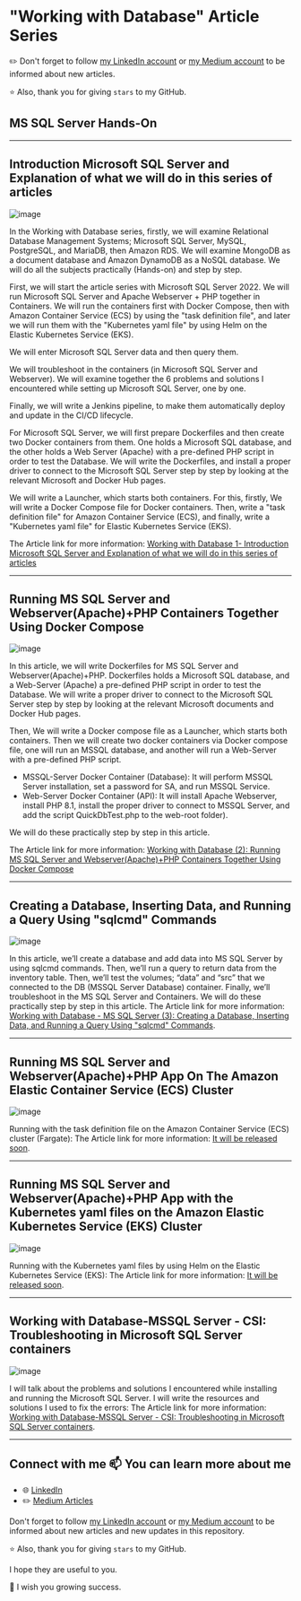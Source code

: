 # "Working with Database" Article Series

✏️ Don't forget to follow [my LinkedIn account](https://www.linkedin.com/in/cumhurakkaya/) or [my Medium account](https://cmakkaya.medium.com/) to be informed about new articles.

⭐ Also, thank you for giving `stars` to my GitHub.


## MS SQL Server Hands-On

----------------------------------------------------------------------------------------------------------------------------
## Introduction Microsoft SQL Server and Explanation of what we will do in this series of articles

![image](https://github.com/cmakkaya/mssql-server-handson/assets/110052470/6108280e-f26c-4835-b235-aae80065f7e8)

In the Working with Database series, firstly, we will examine Relational Database Management Systems; Microsoft SQL Server, MySQL, PostgreSQL, and MariaDB, then Amazon RDS. We will examine MongoDB as a document database and Amazon DynamoDB as a NoSQL database. We will do all the subjects practically (Hands-on) and step by step.

First, we will start the article series with Microsoft SQL Server 2022. We will run Microsoft SQL Server and Apache Webserver + PHP together in Containers. We will run the containers first with Docker Compose, then with Amazon Container Service (ECS) by using the "task definition file", and later we will run them with the "Kubernetes yaml file" by using Helm on the Elastic Kubernetes Service (EKS).

We will enter Microsoft SQL Server data and then query them.

We will troubleshoot in the containers (in Microsoft SQL Server and Webserver). We will examine together the 6 problems and solutions I encountered while setting up Microsoft SQL Server, one by one.

Finally, we will write a Jenkins pipeline, to make them automatically deploy and update in the CI/CD lifecycle.

For Microsoft SQL Server, we will first prepare Dockerfiles and then create two Docker containers from them. One holds a Microsoft SQL database, and the other holds a Web Server (Apache) with a pre-defined PHP script in order to test the Database. We will write the Dockerfiles, and install a proper driver to connect to the Microsoft SQL Server step by step by looking at the relevant Microsoft and Docker Hub pages.

We will write a Launcher, which starts both containers. For this, firstly, We will write a Docker Compose file for Docker containers. Then, write a "task definition file" for Amazon Container Service (ECS), and finally, write a "Kubernetes yaml file" for Elastic Kubernetes Service (EKS).

The Article link for more information: [Working with Database 1- Introduction Microsoft SQL Server and Explanation of what we will do in this series of articles](https://cmakkaya.medium.com/working-database-1-introduction-microsoft-sql-server-and-explanation-of-what-we-will-do-in-this-105bebf66a55) 

----------------------------------------------------------------------------------------------------------------------------
## Running MS SQL Server and Webserver(Apache)+PHP Containers Together Using Docker Compose

![image](https://github.com/cmakkaya/mssql-server-handson/assets/110052470/deeb21ab-8861-41d9-ba26-6f42b35b3ec8)

In this article, we will write Dockerfiles for MS SQL Server and Webserver(Apache)+PHP. Dockerfiles holds a Microsoft SQL database, and a Web-Server (Apache) a pre-defined PHP script in order to test the Database. We will write a proper driver to connect to the Microsoft SQL Server step by step by looking at the relevant Microsoft documents and Docker Hub pages.

Then, We will write a Docker compose file as a Launcher, which starts both containers. Then we will create two docker containers via Docker compose file, one will run an MSSQL database, and another will run a Web-Server with a pre-defined PHP script.
* MSSQL-Server Docker Container (Database): It will perform MSSQL Server installation, set a password for SA, and run MSSQL Service.
* Web-Server Docker Container (API): It will install Apache Webserver, install PHP 8.1, install the proper driver to connect to MSSQL Server, and add the script QuickDbTest.php to the web-root folder).

We will do these practically step by step in this article.

The Article link for more information: [Working with Database (2): Running MS SQL Server and Webserver(Apache)+PHP Containers Together Using Docker Compose](https://cmakkaya.medium.com/working-with-database-2-running-ms-sql-server-and-webserver-apache-php-containers-together-3dea9a263105) 


-----------------------------------------------------------------------------------------------------------------------------
## Creating a Database, Inserting Data, and Running a Query Using "sqlcmd" Commands

![image](https://github.com/user-attachments/assets/e8c859b2-4070-4554-b04a-afb1e12fc5e2)

In this article, we’ll create a database and add data into MS SQL Server by using sqlcmd commands. Then, we’ll run a query to return data from the inventory table. Then, we’ll test the volumes; “data” and “src” that we connected to the DB (MSSQL Server Database) container. Finally, we’ll troubleshoot in the MS SQL Server and Containers.
We will do these practically step by step in this article.
The Article link for more information: [Working with Database - MS SQL Server (3): Creating a Database, Inserting Data, and Running a Query Using "sqlcmd" Commands](https://cmakkaya.medium.com/working-with-database-ms-sql-server-3-creating-a-database-inserting-data-and-running-a-aa580206cdd6).


-----------------------------------------------------------------------------------------------------------------------------
## Running MS SQL Server and Webserver(Apache)+PHP App On The Amazon Elastic Container Service (ECS) Cluster

![image](https://github.com/cmakkaya/mssql-server-handson/assets/110052470/f4c39eec-2148-404d-aeca-1dd01cf175ac)

Running with the task definition file on the Amazon Container Service (ECS) cluster (Fargate):
The Article link for more information: [It will be released soon]().


-----------------------------------------------------------------------------------------------------------------------------
## Running MS SQL Server and Webserver(Apache)+PHP App with the Kubernetes yaml files on the Amazon Elastic Kubernetes Service (EKS) Cluster

![image](https://github.com/cmakkaya/mssql-server-handson/assets/110052470/eb1f2753-c204-43bb-87c0-29a310146202)

Running with the Kubernetes yaml files by using Helm on the Elastic Kubernetes Service (EKS):
The Article link for more information: [It will be released soon]().


-----------------------------------------------------------------------------------------------------------------------------
## Working with Database-MSSQL Server - CSI: Troubleshooting in Microsoft SQL Server containers

![image](https://github.com/user-attachments/assets/c417351a-8423-4331-a886-cd83de6fed72)

I will talk about the problems and solutions I encountered while installing and running the Microsoft SQL Server. I will write the resources and solutions I used to fix the errors:
The Article link for more information: [Working with Database-MSSQL Server - CSI: Troubleshooting in Microsoft SQL Server containers](https://cmakkaya.medium.com/step-5-csi-troubleshooting-in-microsoft-sql-server-containers-e5c5449443dd).

-----------------------------------------------------------------------------------------------------------------------------
## Connect with me 📫 You can learn more about me

- 🌐 [LinkedIn](https://www.linkedin.com/in/cumhurakkaya/)
- ✏️ [Medium Articles](https://cmakkaya.medium.com/)

Don't forget to follow [my LinkedIn account](https://www.linkedin.com/in/cumhurakkaya/) or [my Medium account](https://cmakkaya.medium.com/) to be informed about new articles and new updates in this repository.

⭐ Also, thank you for giving `stars` to my GitHub.

I hope they are useful to you.

🙏 I wish you growing success.

